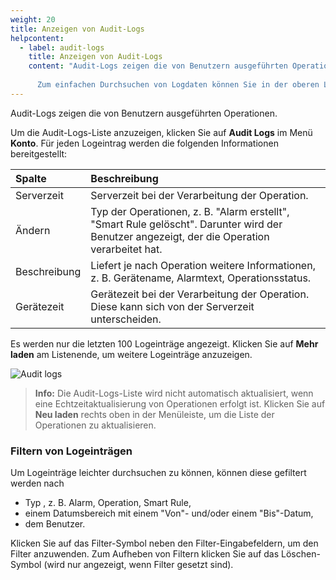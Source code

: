 ```yaml
---
weight: 20
title: Anzeigen von Audit-Logs
helpcontent: 
  - label: audit-logs
    title: Anzeigen von Audit-Logs
    content: "Audit-Logs zeigen die von Benutzern ausgeführten Operationen.
      
      Zum einfachen Durchsuchen von Logdaten können Sie in der oberen Leiste Filterkriterien für Typ, Datumsbereich oder Benutzer festlegen und anwenden."
---
```


Audit-Logs zeigen die von Benutzern ausgeführten Operationen.

Um die Audit-Logs-Liste anzuzeigen, klicken Sie auf **Audit Logs** im Menü **Konto**. Für jeden Logeintrag werden die folgenden Informationen bereitgestellt:

<table>
<colgroup>
<col style="width: 15%;">
<col style="width: 85%;">
</colgroup>
<thead>
<tr>
<th align="left">Spalte</th>
<th align="left">Beschreibung</th>
</tr>
</thead>

<tbody>
<tr>
<td align="left">Serverzeit</td>
<td align="left">Serverzeit bei der Verarbeitung der Operation.</td>
</tr>

<tr>
<td align="left">Ändern</td>
<td align="left">Typ der Operationen, z. B. "Alarm erstellt", "Smart Rule gelöscht". Darunter wird der Benutzer angezeigt, der die Operation verarbeitet hat.</td>
</tr>

<tr>
<td align="left">Beschreibung</td>
<td align="left">Liefert je nach Operation weitere Informationen, z. B. Gerätename, Alarmtext, Operationsstatus.</td>
</tr>

<tr>
<td align="left">Gerätezeit</td>
<td align="left">Gerätezeit bei der Verarbeitung der Operation. Diese kann sich von der Serverzeit unterscheiden.</td>
</tr>
</tbody>
</table>

Es werden nur die letzten 100 Logeinträge angezeigt. Klicken Sie auf **Mehr laden** am Listenende, um weitere Logeinträge anzuzeigen.

![Audit logs](/images/benutzerhandbuch/Administration/admin-audit-logs.png)

>**Info:** Die Audit-Logs-Liste wird nicht automatisch aktualisiert, wenn eine Echtzeitaktualisierung von Operationen erfolgt ist. Klicken Sie auf **Neu laden** rechts oben in der Menüleiste, um die Liste der Operationen zu aktualisieren.

### Filtern von Logeinträgen

Um Logeinträge leichter durchsuchen zu können, können diese gefiltert werden nach

 - Typ , z. B. Alarm, Operation, Smart Rule,
 - einem Datumsbereich mit einem "Von"- und/oder einem "Bis"-Datum,
 - dem Benutzer.

Klicken Sie auf das Filter-Symbol neben den Filter-Eingabefeldern, um den Filter anzuwenden. Zum Aufheben von Filtern klicken Sie auf das Löschen-Symbol (wird nur angezeigt, wenn Filter gesetzt sind).
